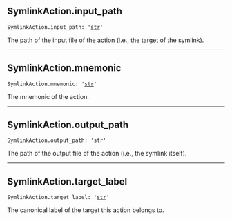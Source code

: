 

## SymlinkAction.input\_path

<pre class="language-python"><code><span class="source python"><span class="meta qualified-name python"><span class="meta generic-name python">SymlinkAction</span><span class="punctuation accessor dot python">.</span><span class="meta generic-name python">input_path</span></span><span class="punctuation separator annotation variable python">:</span> <span class="meta string python"><span class="string quoted single python"><span class="punctuation definition string begin python">&#39;</span></span></span><span class="meta string python"><span class="string quoted single python"><a href="/lib/str">str</a><span class="punctuation definition string end python">&#39;</span></span></span></span></code></pre>

The path of the input file of the action (i.e., the target of the symlink).

***

## SymlinkAction.mnemonic

<pre class="language-python"><code><span class="source python"><span class="meta qualified-name python"><span class="meta generic-name python">SymlinkAction</span><span class="punctuation accessor dot python">.</span><span class="meta generic-name python">mnemonic</span></span><span class="punctuation separator annotation variable python">:</span> <span class="meta string python"><span class="string quoted single python"><span class="punctuation definition string begin python">&#39;</span></span></span><span class="meta string python"><span class="string quoted single python"><a href="/lib/str">str</a><span class="punctuation definition string end python">&#39;</span></span></span></span></code></pre>

The mnemonic of the action.

***

## SymlinkAction.output\_path

<pre class="language-python"><code><span class="source python"><span class="meta qualified-name python"><span class="meta generic-name python">SymlinkAction</span><span class="punctuation accessor dot python">.</span><span class="meta generic-name python">output_path</span></span><span class="punctuation separator annotation variable python">:</span> <span class="meta string python"><span class="string quoted single python"><span class="punctuation definition string begin python">&#39;</span></span></span><span class="meta string python"><span class="string quoted single python"><a href="/lib/str">str</a><span class="punctuation definition string end python">&#39;</span></span></span></span></code></pre>

The path of the output file of the action (i.e., the symlink itself).

***

## SymlinkAction.target\_label

<pre class="language-python"><code><span class="source python"><span class="meta qualified-name python"><span class="meta generic-name python">SymlinkAction</span><span class="punctuation accessor dot python">.</span><span class="meta generic-name python">target_label</span></span><span class="punctuation separator annotation variable python">:</span> <span class="meta string python"><span class="string quoted single python"><span class="punctuation definition string begin python">&#39;</span></span></span><span class="meta string python"><span class="string quoted single python"><a href="/lib/str">str</a><span class="punctuation definition string end python">&#39;</span></span></span></span></code></pre>

The canonical label of the target this action belongs to.
